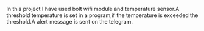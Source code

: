 In this project I have used  bolt wifi module and temperature sensor.A threshold temperature is set in a program,if the temperature is exceeded the threshold.A alert message is sent on the telegram. 

